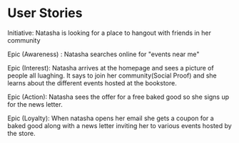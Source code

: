 # User Stories

Initiative:  Natasha is looking for a place to hangout with friends in her community

Epic (Awareness) :  Natasha searches online for "events near me"

Epic (Interest):  Natasha arrives at the homepage and sees a picture of people all luaghing. It says to join her community(Social Proof) and she learns about the different events hosted at the bookstore.

Epic (Action): Natasha sees the offer for a free baked good so she signs up for the news letter.

Epic (Loyalty):   When natasha opens her email she gets a coupon for a baked good along with a news letter inviting her to various events hosted by the store. 
